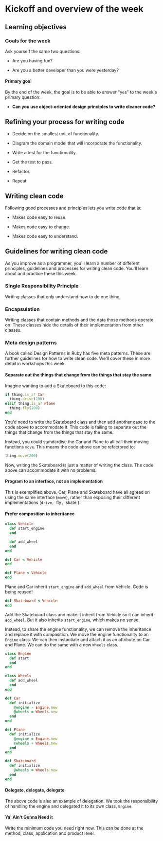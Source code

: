 # Kickoff and overview of the week

## Learning objectives

### Goals for the week

Ask yourself the same two questions:

* Are you having fun?

* Are you a better developer than you were yesterday?

#### Primary goal

By the end of the week, the goal is to be able to answer "yes" to the week's primary question:

* **Can you use object-oriented design principles to write cleaner code?**

## Refining your process for writing code

* Decide on the smallest unit of functionality.

* Diagram the domain model that will incorporate the functionality.

* Write a test for the functionality.

* Get the test to pass.

* Refactor.

* Repeat

## Writing clean code

Following good processes and principles lets you write code that is:

* Makes code easy to reuse.

* Makes code easy to change.

* Makes code easy to understand.

## Guidelines for writing clean code

As you improve as a programmer, you'll learn a number of different principles, guidelines and processes for writing clean code.  You'll learn about and practice these this week.

### Single Responsibility Principle

Writing classes that only understand how to do one thing.

### Encapsulation

Writing classes that contain methods and the data those methods operate on.  These classes hide the details of their implementation from other classes.

### Meta design patterns

A book called Design Patterns in Ruby has five meta patterns.  These are further guidelines for how to write clean code.  We'll cover these in more detail in workshops this week.

#### Separate out the things that change from the things that stay the same

Imagine wanting to add a Skateboard to this code:

```ruby
if thing.is_a? Car
  thing.drive(200)
elsif thing.is_a? Plane
  thing.fly(200)
end
```

You'd need to write the Skateboard class and then add another case to the code above to accommodate it.  This code is failing to separate out the things that change from the things that stay the same.

Instead, you could standardise the Car and Plane to all call their moving functions `move`.  This means the code above can be refactored to:

```ruby
thing.move(200)
```

Now, writing the Skateboard is just a matter of writing the class.  The code above can accommodate it with no problems.

#### Program to an interface, not an implementation

This is exemplified above.  Car, Plane and Skateboard have all agreed on using the same interface (`move`), rather than exposing their different implementations (`drive, `fly`, `skate`).

#### Prefer composition to inheritance

```ruby
class Vehicle
  def start_engine
  end

  def add_wheel
  end
end

def Car < Vehicle
end

def Plane < Vehicle
end
```

Plane and Car inherit `start_engine` and `add_wheel` from Vehicle.  Code is being reused!

```ruby
def Skateboard < Vehicle
end
```

Add the Skateboard class and make it inherit from Vehicle so it can inherit `add_wheel`.  But it also inherits `start_engine`, which makes no sense.

Instead, to share the engine functionality, we can remove the inheritance and replace it with composition.  We move the engine functionality to an `Engine` class.  We can then instantiate and attach it as an attribute on Car and Plane.  We can do the same with a new `Wheels` class.

```ruby
class Engine
  def start
  end
end

class Wheels
  def add_wheel
  end
end

def Car
  def initialize
    @engine = Engine.new
    @wheels = Wheels.new
  end
end

def Plane
  def initialize
    @engine = Engine.new
    @wheels = Wheels.new
  end
end

def Skateboard
  def initialize
    @wheels = Wheels.new
  end
end
```

#### Delegate, delegate, delegate

The above code is also an example of delegation.  We took the responsibility of handling the engine and delegated it to its own class, `Engine`.


#### Ya' Ain't Gonna Need it

Write the minimum code you need right now.  This can be done at the method, class, application and product level.
